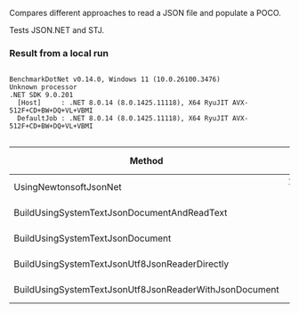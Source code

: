 Compares different approaches to read a JSON file and populate a POCO.

Tests JSON.NET and STJ.


### Result from a local run

```

BenchmarkDotNet v0.14.0, Windows 11 (10.0.26100.3476)
Unknown processor
.NET SDK 9.0.201
  [Host]     : .NET 8.0.14 (8.0.1425.11118), X64 RyuJIT AVX-512F+CD+BW+DQ+VL+VBMI
  DefaultJob : .NET 8.0.14 (8.0.1425.11118), X64 RyuJIT AVX-512F+CD+BW+DQ+VL+VBMI


```
| Method                                                 | Mean      | Ratio | Gen0   | Allocated | Alloc Ratio |
|------------------------------------------------------- |----------:|------:|-------:|----------:|------------:|
| UsingNewtonsoftJsonNet                                 | 101.39 μs |  1.00 | 0.7324 |  45.81 KB |        1.00 |
| BuildUsingSystemTextJsonDocumentAndReadText            |  82.01 μs |  0.81 | 0.2441 |     21 KB |        0.46 |
| BuildUsingSystemTextJsonDocument                       |  72.38 μs |  0.72 |      - |   5.36 KB |        0.12 |
| BuildUsingSystemTextJsonUtf8JsonReaderDirectly         |  62.28 μs |  0.62 |      - |   3.07 KB |        0.07 |
| BuildUsingSystemTextJsonUtf8JsonReaderWithJsonDocument |  70.67 μs |  0.70 |      - |   3.14 KB |        0.07 |